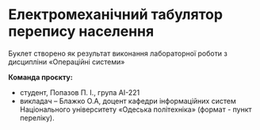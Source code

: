 # Електромеханічний табулятор перепису населення
Буклет створено як результат виконання лабораторної роботи з дисципліни «Операційні системи»

**Команда проєкту:**
+ студент, Попазов П. І., група АІ-221
+ викладач – Блажко О.А, доцент кафедри інформаційних систем Національного університету «Одеська політехніка» (формат - пункт переліку).
